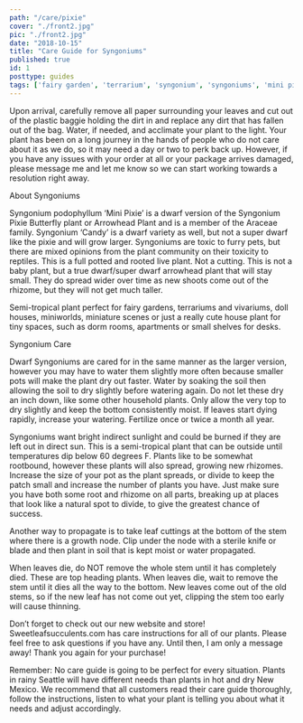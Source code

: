 ```yaml
---
path: "/care/pixie"
cover: "./front2.jpg"
pic: "./front2.jpg"
date: "2018-10-15"
title: "Care Guide for Syngoniums"
published: true
id: 1
posttype: guides
tags: ['fairy garden', 'terrarium', 'syngonium', 'syngoniums', 'mini pixie', 'care guides']
---
```

Upon arrival, carefully remove all paper surrounding your leaves and cut out of the plastic baggie holding the dirt in and replace any dirt that has fallen out of the bag. Water, if needed, and acclimate your plant to the light. Your plant has been on a long journey in the hands of people who do not care about it as we do, so it may need a day or two to perk back up. However, if you have any issues with your order at all or your package arrives damaged, please message me and let me know so we can start working towards a resolution right away. 

About Syngoniums 

Syngonium podophyllum ‘Mini Pixie’ is a dwarf version of the Syngonium Pixie Butterfly plant or Arrowhead Plant and is a member of the Araceae family. Syngonium ‘Candy’ is a dwarf variety as well, but not a super dwarf like the pixie and will grow larger. Syngoniums are toxic to furry pets, but there are mixed opinions from the plant community on their toxicity to reptiles. This is a full potted and rooted live plant. Not a cutting. This is not a baby plant, but a true dwarf/super dwarf arrowhead plant that will stay small. They do spread wider over time as new shoots come out of the rhizome, but they will not get much taller. 

Semi-tropical plant perfect for fairy gardens, terrariums and vivariums, doll houses, miniworlds, miniature scenes or just a really cute house plant for tiny spaces, such as dorm rooms, apartments or small shelves for desks. 

Syngonium Care

Dwarf Syngoniums are cared for in the same manner as the larger version, however you may have to water them slightly more often because smaller pots will make the plant dry out faster. Water by soaking the soil then allowing the soil to dry slightly before watering again. Do not let these dry an inch down, like some other household plants. Only allow the very top to dry slightly and keep the bottom consistently moist. If leaves start dying rapidly, increase your watering. Fertilize once or twice a month all year. 

Syngoniums want bright indirect sunlight and could be burned if they are left out in direct sun. This is a semi-tropical plant that can be outside until temperatures dip below 60 degrees F. Plants like to be somewhat rootbound, however these plants will also spread, growing new rhizomes. Increase the size of your pot as the plant spreads, or divide to keep the patch small and increase the number of plants you have. Just make sure you have both some root and rhizome on all parts, breaking up at places that look like a natural spot to divide, to give the greatest chance of success. 

Another way to propagate is to take leaf cuttings at the bottom of the stem where there is a growth node. Clip under the node with a sterile knife or blade and then plant in soil that is kept moist or water propagated. 

When leaves die, do NOT remove the whole stem until it has completely died. These are top heading plants. When leaves die, wait to remove the stem until it dies all the way to the bottom. New leaves come out of the old stems, so if the new leaf has not come out yet, clipping the stem too early will cause thinning.

Don’t forget to check out our new website and store! Sweetleafsucculents.com has care instructions for all of our plants. Please feel free to ask questions if you have any. Until then, I am only a message away! Thank you again for your purchase!  

Remember: No care guide is going to be perfect for every situation. Plants in rainy Seattle will have different needs than plants in hot and dry New Mexico. We recommend that all customers read their care guide thoroughly, follow the instructions, listen to what your plant is telling you about what it needs and adjust accordingly. 
